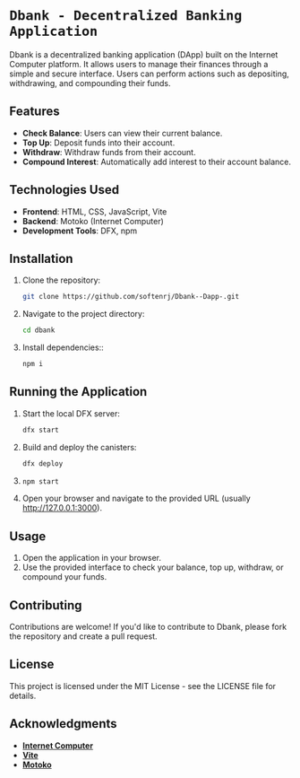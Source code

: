 # `Dbank - Decentralized Banking Application`

Dbank is a decentralized banking application (DApp) built on the Internet Computer platform. It allows users to manage their finances through a simple and secure interface. Users can perform actions such as depositing, withdrawing, and compounding their funds.

## Features

- **Check Balance**: Users can view their current balance.
- **Top Up**: Deposit funds into their account.
- **Withdraw**: Withdraw funds from their account.
- **Compound Interest**: Automatically add interest to their account balance.

## Technologies Used

- **Frontend**: HTML, CSS, JavaScript, Vite
- **Backend**: Motoko (Internet Computer)
- **Development Tools**: DFX, npm

## Installation

1. Clone the repository:
   ```bash
   git clone https://github.com/softenrj/Dbank--Dapp-.git

2. Navigate to the project directory:
   ```bash
   cd dbank

3. Install dependencies::
    ```bash
    npm i

## Running the Application
1. Start the local DFX server:
   ```bash
   dfx start

2. Build and deploy the canisters:
   ```bash
   dfx deploy
3. ```bash
   npm start

4. Open your browser and navigate to the provided URL (usually http://127.0.0.1:3000).

## Usage
1. Open the application in your browser.
2. Use the provided interface to check your balance, top up, withdraw, or compound your funds.

## Contributing
Contributions are welcome! If you'd like to contribute to Dbank, please fork the repository and create a pull request.

## License
This project is licensed under the MIT License - see the LICENSE file for details.

## Acknowledgments

- **[Internet Computer](https://internetcomputer.org/)**
- **[Vite](https://vitejs.dev/)**
- **[Motoko](https://motoko-rs.github.io/motoko/)**

